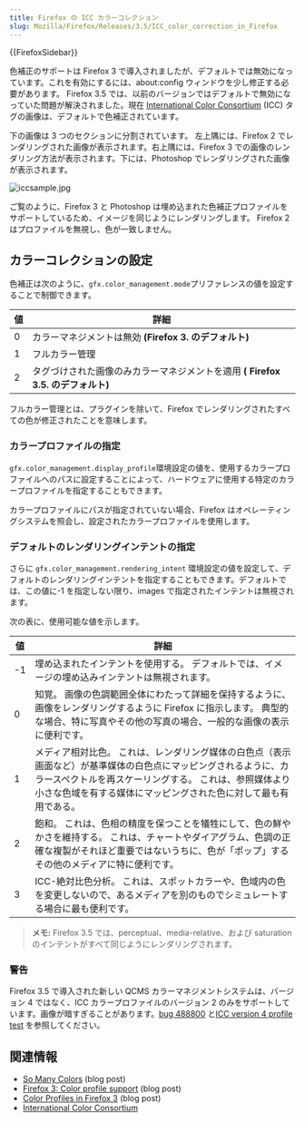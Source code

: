 ```yaml
---
title: Firefox の ICC カラーコレクション
slug: Mozilla/Firefox/Releases/3.5/ICC_color_correction_in_Firefox
---
```


{{FirefoxSidebar}}

色補正のサポートは Firefox 3 で導入されましたが、デフォルトでは無効になっています。これを有効にするには、about:config ウィンドウを少し修正する必要があります。 Firefox 3.5 では、以前のバージョンではデフォルトで無効になっていた問題が解決されました。現在 [International Color Consortium](http://www.color.org/) (ICC) タグの画像は、デフォルトで色補正されています。

下の画像は 3 つのセクションに分割されています。 左上隅には、Firefox 2 でレンダリングされた画像が表示されます。右上隅には、Firefox 3 での画像のレンダリング方法が表示されます。下には、Photoshop でレンダリングされた画像が表示されます。

![iccsample.jpg](iccsample.jpg)

ご覧のように、Firefox 3 と Photoshop は埋め込まれた色補正プロファイルをサポートしているため、イメージを同じようにレンダリングします。 Firefox 2 はプロファイルを無視し、色が一致しません。

## カラーコレクションの設定

色補正は次のように、`gfx.color_management.mode`プリファレンスの値を設定することで制御できます。

| 値  | 詳細                                                                            |
| --- | ------------------------------------------------------------------------------- |
| 0   | カラーマネジメントは無効 **(Firefox 3. のデフォルト)**                          |
| 1   | フルカラー管理                                                                  |
| 2   | タグづけされた画像のみカラーマネジメントを適用 **( Firefox 3.5. のデフォルト)** |

フルカラー管理とは、プラグインを除いて、Firefox でレンダリングされたすべての色が修正されたことを意味します。

### カラープロファイルの指定

`gfx.color_management.display_profile`環境設定の値を、使用するカラープロファイルへのパスに設定することによって、ハードウェアに使用する特定のカラープロファイルを指定することもできます。

カラープロファイルにパスが指定されていない場合、Firefox はオペレーティングシステムを照会し、設定されたカラープロファイルを使用します。

### デフォルトのレンダリングインテントの指定

さらに `gfx.color_management.rendering_intent` 環境設定の値を設定して、デフォルトのレンダリングインテントを指定することもできます。デフォルトでは、この値に-1 を指定しない限り、images で指定されたインテントは無視されます。

次の表に、使用可能な値を示します。

| 値  | 詳細                                                                                                                                                                                                                                         |
| --- | -------------------------------------------------------------------------------------------------------------------------------------------------------------------------------------------------------------------------------------------- |
| -1  | 埋め込まれたインテントを使用する。 デフォルトでは、イメージの埋め込みインテントは無視されます。                                                                                                                                              |
| 0   | 知覚。 画像の色調範囲全体にわたって詳細を保持するように、画像をレンダリングするように Firefox に指示します。 典型的な場合、特に写真やその他の写真の場合、一般的な画像の表示に便利です。                                                      |
| 1   | メディア相対比色。 これは、レンダリング媒体の白色点（表示画面など）が基準媒体の白色点にマッピングされるように、カラースペクトルを再スケーリングする。 これは、参照媒体より小さな色域を有する媒体にマッピングされた色に対して最も有用である。 |
| 2   | 飽和。 これは、色相の精度を保つことを犠牲にして、色の鮮やかさを維持する。 これは、チャートやダイアグラム、色調の正確な複製がそれほど重要ではないうちに、色が「ポップ」するその他のメディアに特に便利です。                                   |
| 3   | ICC-絶対比色分析。 これは、スポットカラーや、色域内の色を変更しないので、あるメディアを別のものでシミュレートする場合に最も便利です。                                                                                                        |

> **メモ:** Firefox 3.5 では、perceptual、media-relative、および saturation のインテントがすべて同じようにレンダリングされます。

### 警告

Firefox 3.5 で導入された新しい QCMS カラーマネジメントシステムは、バージョン 4 ではなく、ICC カラープロファイルのバージョン 2 のみをサポートしています。画像が暗すぎることがあります。[bug 488800](https://bugzilla.mozilla.org/show_bug.cgi?id=488800) と[ICC version 4 profile test](http://www.color.org/version4html.xalter) を参照してください。

## 関連情報

- [So Many Colors](http://bholley.wordpress.com/2008/09/12/so-many-colors/) (blog post)
- [Firefox 3: Color profile support](http://www.dria.org/wordpress/archives/2008/04/29/633/) (blog post)
- [Color Profiles in Firefox 3](http://ejohn.org/blog/color-profiles/) (blog post)
- [International Color Consortium](http://www.color.org/)
